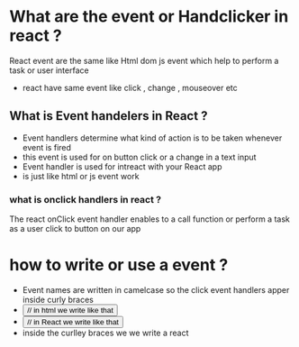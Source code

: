 # What are the event or Handclicker in react ?

React event are the same like Html dom js event which help to perform a task or user interface

- react have same event like click , change , mouseover etc

## What is Event handelers in React ?

- Event handlers determine what kind of action is to be taken whenever event is fired
- this event is used for on button click or a change in a text input
- Event handler is used for intreact with your React app
- is just like html or js event work

### what is onclick handlers in react ?

The react onClick event handler enables to a call function or perform a task as a user click to button on our app

# how to write or use a event ?

- Event names are written in camelcase so the click event handlers apper inside curly braces
- <button  onclick = "heloo()"> // in html we write like that
- <button  onclick = {heloo()}> // in React we write like that
- inside the curlley braces we we write a react

